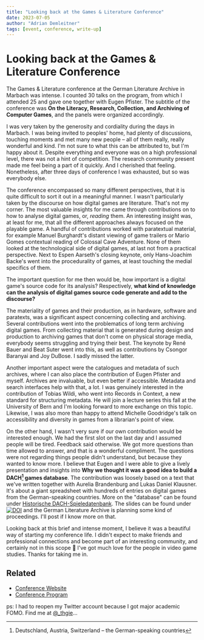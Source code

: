 ```yaml
---
title: "Looking back at the Games & Literature Conference"
date: 2023-07-05
author: "Adrian Demleitner"
tags: [event, conference, write-up]
---
```

# Looking back at the Games & Literature Conference
The Games & Literature conference at the German Literature Archive in Marbach was intense. I counted 30 talks on the program, from which I attended 25 and gave one together with Eugen Pfister. The subtitle of the conference was **On the Literacy, Research, Collection, and Archiving of Computer Games**, and the panels were organized accordingly. 

I was very taken by the generosity and cordiality during the days in Marbach. I was being invited to peoples' home, had plenty of discussions, touching moments and met many new people – all of them really, really wonderful and kind. I'm not sure to what this can be attributed to, but I'm happy about it. Despite everything and everyone was on a high professional level, there was not a hint of competition. The research community present made me feel being a part of it quickly. And I cherished that feeling. Nonetheless, after three days of conference I was exhausted, but so was everybody else.

The conference encompassed so many different perspectives, that it is quite difficult to sort it out in a meaningful manner. I wasn't particularly taken by the discourse on how digital games are literature. That's not my corner. The most valuable insights for me came through contributions on to how to analyse digital games, or, *reading* them. An interesting insight was, at least for me, that all the different approaches always focused on the playable game. A handful of contributions worked with paratextual material, for example Manuel Burghardt's distant viewing of game trailers or Mario Gomes contextual reading of Colossal Cave Adventure. None of them looked at the technological side of digital games, at last not from a practical perspective. Next to Espen Aarseth's closing keynote, only Hans-Joachim Backe's went into the procedurality of games, at least touching the medial specifics of them.

The important question for me then would be, how important is a digital game's source code for its analysis? Respectively, **what kind of knowledge can the analysis of digital games source code generate and add to the discourse?**

The materiality of games and their production, as in hardware, software and paratexts, was a significant aspect concerning collecting and archiving. Several contributions went into the problematics of long term archiving digital games. From collecting material that is generated during design and production to archiving games that don't come on physical storage media, everybody seems struggling and trying their best. The keynote by René Bauer and Beat Suter went into this, as well as contributions by Csongor Baranyai and Joy DuBose. I sadly missed the latter.

Another important aspect were the catalogues and metadata of such archives, where I can also place the contribution of Eugen Pfister and myself. Archives are invaluable, but even better if accessible. Metadata and search interfaces help with that, a lot. I was genuinely interested in the contribution of Tobias Wildi, who went into Records in Context, a new standard for structuring metadata. He will join a lecture series this fall at the University of Bern and I'm looking forward to more exchange on this topic. Likewise, I was also more than happy to attend Michelle Goodridge's talk on accessibility and diversity in games from a librarian's point of view.

On the other hand, I wasn't very sure if our own contribution would be interested enough. We had the first slot on the last day and I assumed people will be tired. Feedback said otherwise. We got more questions than time allowed to answer, and that is a wonderful compliment. The questions were not regarding things people didn't understand, but because they wanted to know more. I believe that Eugen and I were able to give a lively presentation and insights into **Why we thought it was a good idea to build a DACH[^1] games database**. The contribution was loosely based on a text that we've written together with Aurelia Brandenburg and Lukas Daniel Klausner. It's about a giant spreadsheet with hundreds of entries on digital games from the German-speaking countries. More on the "database" can be found under [Historische DACH-Spieledatenbank](https://spielkult.hypotheses.org/3999). The slides can be found under [![DOI](https://zenodo.org/badge/DOI/10.5281/zenodo.8103375.svg)](https://doi.org/10.5281/zenodo.8103375) and the German Literature Archive is planning some kind of proceedings. I'll post if I know more on that.

Looking back at this brief and intense moment, I believe it was a beautiful way of starting my conference life. I didn't expect to make friends and professional connections and become part of an interesting community, and certainly not in this scope 💖 I've got much love for the people in video game studies. Thanks for taking me in.

## Related
- [Conference Website](https://web.archive.org/web/20230612224809/https://www.dla-marbach.de/kalender/detail/529)
- [Conference Program](https://web.archive.org/web/20230627160521/https://www.dla-marbach.de/fileadmin/redaktion/Forschung/Tagungsprogramme/Games_2023_Programm_AKTUELL.pdf)

ps: I had to reopen my Twitter account because I got major academic FOMO. Find me at [@_thgie](https://twitter.com/_thgie)…

[^1]: Deutschland, Austria, Switzerland – the German-speaking countries